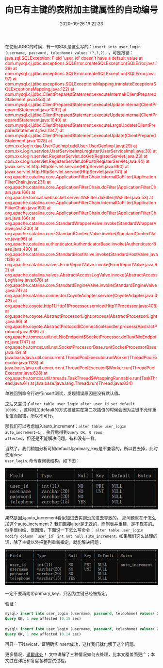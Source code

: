 ﻿---
title: 向已有主键的表附加主键属性的自动编号
date: 2020-09-26 19:22:23
summary: 本文分享向已有主键的表附加主键属性的自动编号的经验。
tags:
- MySQL
- 数据库系统
categories:
- 开发技术
---

在使用JDBC的时候，有一句SQL是这么写的：<code>insert into user_login (username, password, telephone) values (?,?,?);</code> ，可是报错：
<font color="red">java.sql.SQLException: Field 'user_id' doesn't have a default value
  at com.mysql.cj.jdbc.exceptions.SQLError.createSQLException(SQLError.java:129)
  at com.mysql.cj.jdbc.exceptions.SQLError.createSQLException(SQLError.java:97)
  at com.mysql.cj.jdbc.exceptions.SQLExceptionsMapping.translateException(SQLExceptionsMapping.java:122)
  at com.mysql.cj.jdbc.ClientPreparedStatement.executeInternal(ClientPreparedStatement.java:953)
  at com.mysql.cj.jdbc.ClientPreparedStatement.executeUpdateInternal(ClientPreparedStatement.java:1092)
  at com.mysql.cj.jdbc.ClientPreparedStatement.executeUpdateInternal(ClientPreparedStatement.java:1040)
  at com.mysql.cj.jdbc.ClientPreparedStatement.executeLargeUpdate(ClientPreparedStatement.java:1347)
  at com.mysql.cj.jdbc.ClientPreparedStatement.executeUpdate(ClientPreparedStatement.java:1025)
  at com.xxx.login.dao.UserDaoImpl.addUser(UserDaoImpl.java:29)
  at com.xxx.login.service.UserServiceImpl.register(UserServiceImpl.java:30)
  at com.xxx.login.servlet.RegisterServlet.doGet(RegisterServlet.java:23)
  at com.xxx.login.servlet.RegisterServlet.doPost(RegisterServlet.java:44)
  at javax.servlet.http.HttpServlet.service(HttpServlet.java:660)
  at javax.servlet.http.HttpServlet.service(HttpServlet.java:741)
  at org.apache.catalina.core.ApplicationFilterChain.internalDoFilter(ApplicationFilterChain.java:231)
  at org.apache.catalina.core.ApplicationFilterChain.doFilter(ApplicationFilterChain.java:166)
  at org.apache.tomcat.websocket.server.WsFilter.doFilter(WsFilter.java:53)
  at org.apache.catalina.core.ApplicationFilterChain.internalDoFilter(ApplicationFilterChain.java:193)
  at org.apache.catalina.core.ApplicationFilterChain.doFilter(ApplicationFilterChain.java:166)
  at org.apache.catalina.core.StandardWrapperValve.invoke(StandardWrapperValve.java:200)
  at org.apache.catalina.core.StandardContextValve.invoke(StandardContextValve.java:96)
  at org.apache.catalina.authenticator.AuthenticatorBase.invoke(AuthenticatorBase.java:490)
  at org.apache.catalina.core.StandardHostValve.invoke(StandardHostValve.java:139)
  at org.apache.catalina.valves.ErrorReportValve.invoke(ErrorReportValve.java:92)
  at org.apache.catalina.valves.AbstractAccessLogValve.invoke(AbstractAccessLogValve.java:678)
  at org.apache.catalina.core.StandardEngineValve.invoke(StandardEngineValve.java:74)
  at org.apache.catalina.connector.CoyoteAdapter.service(CoyoteAdapter.java:343)
  at org.apache.coyote.http11.Http11Processor.service(Http11Processor.java:408)
  at org.apache.coyote.AbstractProcessorLight.process(AbstractProcessorLight.java:66)
  at org.apache.coyote.AbstractProtocol\$ConnectionHandler.process(AbstractProtocol.java:836)
  at org.apache.tomcat.util.net.NioEndpoint\$SocketProcessor.doRun(NioEndpoint.java:1747)
  at org.apache.tomcat.util.net.SocketProcessorBase.run(SocketProcessorBase.java:49)
  at java.base/java.util.concurrent.ThreadPoolExecutor.runWorker(ThreadPoolExecutor.java:1128)
  at java.base/java.util.concurrent.ThreadPoolExecutor\$Worker.run(ThreadPoolExecutor.java:628)
  at org.apache.tomcat.util.threads.TaskThread\$WrappingRunnable.run(TaskThread.java:61)
  at java.base/java.lang.Thread.run(Thread.java:834)</font>

单独回到命令行进行insert测试，发现错误原因是没有默认值。

之后又尝试了<code>alter table user_login alter user_id set default 10005;</code> ，这种附加default的方式被证实在第二次插值的时候会因为主键不允许重复值而报错，所以不可行。

那我们可以考虑加入auto_increment：<code>alter table user_login auto_increment=1;</code>，执行后得到<code>Query OK, 0 rows affected</code>，但还是不能解决问题，有和没有一样。

当然了，我们稍加分析可知default与primary_key是不兼容的，所以要去掉，此时使用<code>desc user_login;</code>命令查询表结构，如下图：

![](../../../images/软件开发/MySQL/向已有主键的表附加主键属性的自动编号/1.png)

果然是因为auto_increment看似加进去实则没加进去导致的。
那问题就在于怎么加这个auto_increment？
我们直接alter是无效的，而删表并重建，是不现实的。
似乎很纠结、很困难，下面说一下怎么写命令：
<code>alter table user_login modify column \`user_id\` int not null auto_increment;</code>
如果我们这么处理的话，除了主键以外把整列重新指定，就能解决问题：

![](../../../images/软件开发/MySQL/向已有主键的表附加主键属性的自动编号/2.png)

一定不要再附带primary_key，只因为主键已经被指定。

验证：

```sql
mysql> insert into user_login (username, password, telephone) values('XiaoLaJiao', '12123', '12123');
Query OK, 1 row affected (0.15 sec)

mysql> insert into user_login (username, password, telephone) values('XiaoCaiJi', '12123', '12123');
Query OK, 1 row affected (0.14 sec)
```

再开一下Navicat，证明确实insert成功，这样我们就化解了这个问题。

更多情况，[请戳此处](https://blog.csdn.net/plg17/article/details/86748086)！
文中讲解了三种情况如何去处理，比本文覆盖面更广；本文胜在详细和复盘各种尝试过程。
